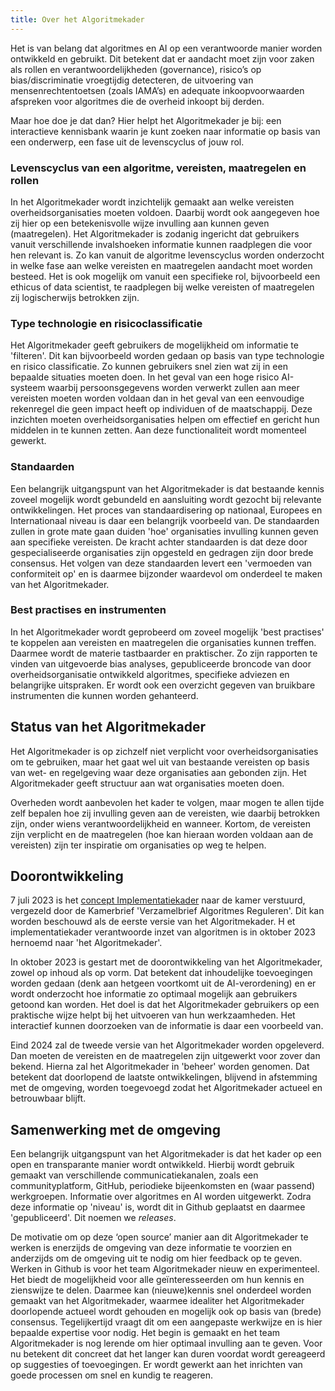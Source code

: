 ```yaml
---
title: Over het Algoritmekader
---
```


Het is van belang dat algoritmes en AI op een verantwoorde manier worden ontwikkeld en gebruikt. 
Dit betekent dat er aandacht moet zijn voor zaken als rollen en verantwoordelijkheden (governance), risico’s op bias/discriminatie vroegtijdig detecteren, de uitvoering van mensenrechtentoetsen (zoals IAMA’s) en adequate inkoopvoorwaarden afspreken voor algoritmes die de overheid inkoopt bij derden. 

Maar hoe doe je dat dan? Hier helpt het Algoritmekader je bij: een interactieve kennisbank waarin je kunt zoeken naar informatie op basis van een onderwerp, een fase uit de levenscyclus of jouw rol.  

### Levenscyclus van een algoritme, vereisten, maatregelen en rollen
In het Algoritmekader wordt inzichtelijk gemaakt aan welke vereisten overheidsorganisaties moeten voldoen. 
Daarbij wordt ook aangegeven hoe zij hier op een betekenisvolle wijze invulling aan kunnen geven (maatregelen).
Het Algoritmekader is zodanig ingericht dat gebruikers vanuit verschillende invalshoeken informatie kunnen raadplegen die voor hen relevant is. 
Zo kan vanuit de algoritme levenscyclus worden onderzocht in welke fase aan welke vereisten en maatregelen aandacht moet worden besteed. 
Het is ook mogelijk om vanuit een specifieke rol, bijvoorbeeld een ethicus of data scientist, te raadplegen bij welke vereisten of maatregelen zij logischerwijs betrokken zijn.  

### Type technologie en risicoclassificatie
Het Algoritmekader geeft gebruikers de mogelijkheid om informatie te 'filteren'. 
Dit kan bijvoorbeeld worden gedaan op basis van type technologie en risico classificatie. 
Zo kunnen gebruikers snel zien wat zij in een bepaalde situaties moeten doen. 
In het geval van een hoge risico AI-systeem waarbij persoonsgegevens worden verwerkt zullen aan meer vereisten moeten worden voldaan dan in het geval van een eenvoudige rekenregel die geen impact heeft op individuen of de maatschappij. 
Deze inzichten moeten overheidsorganisaties helpen om effectief en gericht hun middelen in te kunnen zetten. 
Aan deze functionaliteit wordt momenteel gewerkt.  

### Standaarden
Een belangrijk uitgangspunt van het Algoritmekader is dat bestaande kennis zoveel mogelijk wordt gebundeld en aansluiting wordt gezocht bij relevante ontwikkelingen. 
Het proces van standaardisering op nationaal, Europees en Internationaal niveau is daar een belangrijk voorbeeld van. 
De standaarden zullen in grote mate gaan duiden 'hoe' organisaties invulling kunnen geven aan specifieke vereisten. 
De kracht achter standaarden is dat deze door gespecialiseerde organisaties zijn opgesteld en gedragen zijn door brede consensus. 
Het volgen van deze standaarden levert een 'vermoeden van conformiteit op' en is daarmee bijzonder waardevol om onderdeel te maken van het Algoritmekader.  

### Best practises en instrumenten
In het Algoritmekader wordt geprobeerd om zoveel mogelijk 'best practises' te koppelen aan vereisten en maatregelen die organisaties kunnen treffen. 
Daarmee wordt de materie tastbaarder en praktischer. 
Zo zijn rapporten te vinden van uitgevoerde bias analyses, gepubliceerde broncode van door overheidsorganisatie ontwikkeld algoritmes, specifieke adviezen en belangrijke uitspraken. 
Er wordt ook een overzicht gegeven van bruikbare instrumenten die kunnen worden gehanteerd.   

## Status van het Algoritmekader
Het Algoritmekader is op zichzelf niet verplicht voor overheidsorganisaties om te gebruiken, maar het gaat wel uit van bestaande vereisten op basis van wet- en regelgeving waar deze organisaties aan gebonden zijn. 
Het Algoritmekader geeft structuur aan wat organisaties moeten doen.  

Overheden wordt aanbevolen het kader te volgen, maar mogen te allen tijde zelf bepalen hoe zij invulling geven aan de vereisten, wie daarbij betrokken zijn, onder wiens verantwoordelijkheid en wanneer. 
Kortom, de vereisten zijn verplicht en de maatregelen (hoe kan hieraan worden voldaan aan de vereisten) zijn ter inspiratie om organisaties op weg te helpen.  

## Doorontwikkeling
7 juli 2023 is het [concept Implementatiekader](https://www.rijksoverheid.nl/documenten/rapporten/2023/06/30/implementatiekader-verantwoorde-inzet-van-algoritmen) naar de kamer verstuurd, vergezeld door de Kamerbrief 'Verzamelbrief Algoritmes Reguleren'. 
Dit kan worden beschouwd als de eerste versie van het Algoritmekader. H
et implementatiekader verantwoorde inzet van algoritmen is in oktober 2023 hernoemd naar 'het Algoritmekader'. 

In oktober 2023 is gestart met de doorontwikkeling van het Algoritmekader, zowel op inhoud als op vorm. Dat betekent dat inhoudelijke toevoegingen worden gedaan (denk aan hetgeen voortkomt uit de AI-verordening) en er wordt onderzocht hoe informatie zo optimaal mogelijk aan gebruikers getoond kan worden. 
Het doel is dat het Algoritmekader gebruikers op een praktische wijze helpt bij het uitvoeren van hun werkzaamheden. 
Het interactief kunnen doorzoeken van de informatie is daar een voorbeeld van.  

Eind 2024 zal de tweede versie van het Algoritmekader worden opgeleverd. 
Dan moeten de vereisten en de maatregelen zijn uitgewerkt voor zover dan bekend. 
Hierna zal het Algoritmekader in 'beheer' worden genomen. Dat betekent dat doorlopend de laatste ontwikkelingen, blijvend in afstemming met de omgeving, worden toegevoegd zodat het Algoritmekader actueel en betrouwbaar blijft.  

## Samenwerking met de omgeving
Een belangrijk uitgangspunt van het Algoritmekader is dat het kader op een open en transparante manier wordt ontwikkeld. 
Hierbij wordt gebruik gemaakt van verschillende communicatiekanalen, zoals een communityplatform, GitHub, periodieke bijeenkomsten en (waar passend) werkgroepen. 
Informatie over algoritmes en AI worden uitgewerkt. 
Zodra deze informatie op 'niveau' is, wordt dit in Github geplaatst en daarmee 'gepubliceerd'. 
Dit noemen we *releases*. 

De motivatie om op deze ‘open source’ manier aan dit Algoritmekader te werken is enerzijds de omgeving van deze informatie te voorzien en anderzijds om de omgeving uit te nodig om hier feedback op te geven. 
Werken in Github is voor het team Algoritmekader nieuw en experimenteel. 
Het biedt de mogelijkheid voor alle geïnteresseerden om hun kennis en zienswijze te delen. 
Daarmee kan (nieuwe)kennis snel onderdeel worden gemaakt van het Algoritmekader, waarmee idealiter het Algoritmekader doorlopende actueel wordt gehouden en mogelijk ook op basis van (brede) consensus. 
Tegelijkertijd vraagt dit om een aangepaste werkwijze en is hier bepaalde expertise voor nodig. 
Het begin is gemaakt en het team Algoritmekader is nog lerende om hier optimaal invulling aan te geven. 
Voor nu betekent dit concreet dat het langer kan duren voordat wordt gereageerd op suggesties of toevoegingen. 
Er wordt gewerkt aan het inrichten van goede processen om snel en kundig te reageren. 
